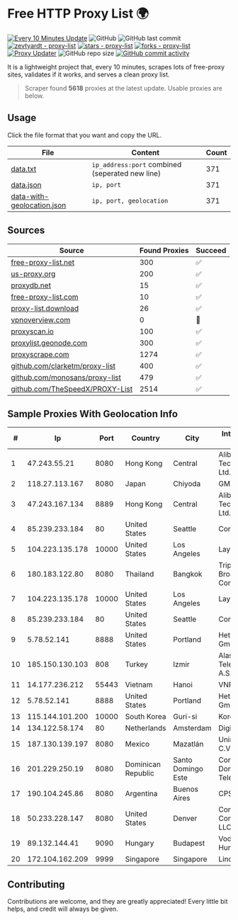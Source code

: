 
# Free HTTP Proxy List 🌍

[![Every 10 Minutes Update](https://github.com/mertguvencli/http-proxy-list/actions/workflows/main.yml/badge.svg?branch=main)](https://github.com/mertguvencli/http-proxy-list/actions/workflows/main.yml)
![GitHub](https://img.shields.io/github/license/mertguvencli/http-proxy-list)
![GitHub last commit](https://img.shields.io/github/last-commit/mertguvencli/http-proxy-list)
[![zevtyardt - proxy-list](https://img.shields.io/static/v1?label=zevtyardt&message=proxy-list&color=blue&logo=github)](https://github.com/zevtyardt/proxy-list "Go to GitHub repo")
[![stars - proxy-list](https://img.shields.io/github/stars/zevtyardt/proxy-list?style=social)](https://github.com/zevtyardt/proxy-list)
[![forks - proxy-list](https://img.shields.io/github/forks/zevtyardt/proxy-list?style=social)](https://github.com/zevtyardt/proxy-list)
[![Proxy Updater](https://github.com/zevtyardt/proxy-list/workflows/Proxy%20Updater/badge.svg)](https://github.com/zevtyardt/proxy-list/actions?query=workflow:"Proxy+Updater")
![GitHub repo size](https://img.shields.io/github/repo-size/zevtyardt/proxy-list)
[![GitHub commit activity](https://img.shields.io/github/commit-activity/m/zevtyardt/proxy-list?logo=commits)](https://github.com/zevtyardt/proxy-list/commits/main)

It is a lightweight project that, every 10 minutes, scrapes lots of free-proxy sites, validates if it works, and serves a clean proxy list.

> Scraper found **5618** proxies at the latest update. Usable proxies are below.

## Usage

Click the file format that you want and copy the URL.

|File|Content|Count|
|----|-------|-----|
|[data.txt](https://raw.githubusercontent.com/mertguvencli/http-proxy-list/main/proxy-list/data.txt)|`ip_address:port` combined (seperated new line)|371|
|[data.json](https://raw.githubusercontent.com/mertguvencli/http-proxy-list/main/proxy-list/data.json)|`ip, port`|371|
|[data-with-geolocation.json](https://raw.githubusercontent.com/mertguvencli/http-proxy-list/main/proxy-list/data-with-geolocation.json)|`ip, port, geolocation`|371|

## Sources

|Source|Found Proxies|Succeed|
|------|-------------|-------|
|[free-proxy-list.net](https://free-proxy-list.net)|300|✅|
|[us-proxy.org](https://www.us-proxy.org)|200|✅|
|[proxydb.net](http://proxydb.net)|15|✅|
|[free-proxy-list.com](https://free-proxy-list.com/?page=&port=&type%5B%5D=http&type%5B%5D=https&up_time=0&search=Search)|10|✅|
|[proxy-list.download](https://www.proxy-list.download/HTTP)|26|✅|
|[vpnoverview.com](https://vpnoverview.com/privacy/anonymous-browsing/free-proxy-servers)|0|🚫|
|[proxyscan.io](https://www.proxyscan.io)|100|✅|
|[proxylist.geonode.com](https://proxylist.geonode.com/api/proxy-list?limit=300&page=1&sort_by=lastChecked&sort_type=desc&protocols=http,https)|300|✅|
|[proxyscrape.com](https://api.proxyscrape.com/v2/?request=displayproxies&protocol=http&timeout=10000&country=all&ssl=all&anonymity=all)|1274|✅|
|[github.com/clarketm/proxy-list](https://raw.githubusercontent.com/clarketm/proxy-list/master/proxy-list-raw.txt)|400|✅|
|[github.com/monosans/proxy-list](https://raw.githubusercontent.com/monosans/proxy-list/main/proxies/http.txt)|479|✅|
|[github.com/TheSpeedX/PROXY-List](https://raw.githubusercontent.com/TheSpeedX/PROXY-List/master/http.txt)|2514|✅|


## Sample Proxies With Geolocation Info

|#|Ip|Port|Country|City|Internet Service Provider|
|-|--|----|-------|----|-------------------------|
|1|47.243.55.21|8080|Hong Kong|Central|Alibaba (US) Technology Co., Ltd.|
|2|118.27.113.167|8080|Japan|Chiyoda|GMO Internet, Inc.|
|3|47.243.167.134|8889|Hong Kong|Central|Alibaba (US) Technology Co., Ltd.|
|4|85.239.233.184|80|United States|Seattle|Contabo Inc.|
|5|104.223.135.178|10000|United States|Los Angeles|LayerHost|
|6|180.183.122.80|8080|Thailand|Bangkok|Triple T Broadband Public Company Limited|
|7|104.223.135.178|10000|United States|Los Angeles|LayerHost|
|8|85.239.233.184|80|United States|Seattle|Contabo Inc.|
|9|5.78.52.141|8888|United States|Portland|Hetzner Online GmbH|
|10|185.150.130.103|808|Turkey|Izmir|Alastyr Telekomunikasyon A.S.|
|11|14.177.236.212|55443|Vietnam|Hanoi|VNPT|
|12|5.78.52.141|8888|United States|Portland|Hetzner Online GmbH|
|13|115.144.101.200|10000|South Korea|Guri-si|Korea Telecom|
|14|134.122.58.174|80|Netherlands|Amsterdam|DigitalOcean, LLC|
|15|187.130.139.197|8080|Mexico|Mazatlán|Uninet S.A. de C.V.|
|16|201.229.250.19|8080|Dominican Republic|Santo Domingo Este|Compañía Dominicana de Teléfonos S. A.|
|17|190.104.245.86|8080|Argentina|Buenos Aires|CPS|
|18|50.233.228.147|8080|United States|Denver|Comcast Cable Communications, LLC|
|19|89.132.144.41|9090|Hungary|Budapest|Vodafone Hungary Ltd.|
|20|172.104.162.209|9999|Singapore|Singapore|Linode, LLC|



## Contributing

Contributions are welcome, and they are greatly appreciated! Every
little bit helps, and credit will always be given.

